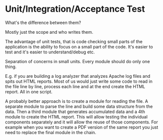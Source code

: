 # Unit/Integration/Acceptance Test


What's the difference between them?

Mostly just the scope and who writes them.

The advantage of unit tests, that is code checking small parts of the application
is the ability to focus on a small part of the code. It's easier to test
and it's easier to understand/debug etc.

Separation of concerns in small units. Every module should do only one thing.

E.g. if you are building a log analyzer that analyzes Apache
log files and spits out HTML reports.
Most of us would just write some code to read in the file line by line,
process each line and at the end create the HTML report. All in one script.

A probably better approach is to create a module for reading the file.
A separate module to parse the line and build some data structure from the
data. Then a third module that generates accumulated data and a 4th module
to create the HTML report. This will allow testing the individual components
separately and it will allow the reuse of those components. For example
when you want to create a PDF version of the same report you just need
to replace the final module in the chain.



